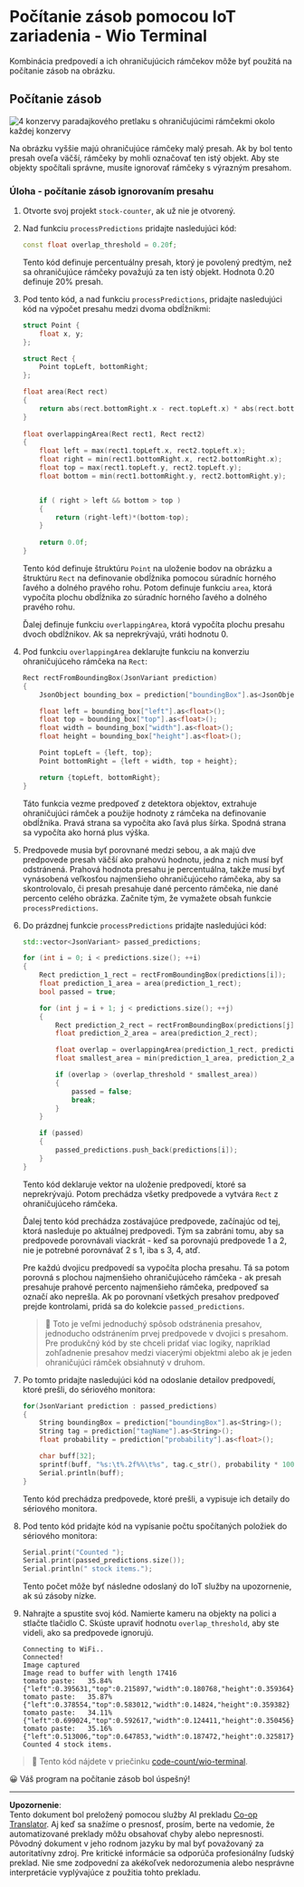 <!--
CO_OP_TRANSLATOR_METADATA:
{
  "original_hash": "0b2ae20b0fc8e73c9598dea937cac038",
  "translation_date": "2025-08-28T10:51:45+00:00",
  "source_file": "5-retail/lessons/2-check-stock-device/wio-terminal-count-stock.md",
  "language_code": "sk"
}
-->
# Počítanie zásob pomocou IoT zariadenia - Wio Terminal

Kombinácia predpovedí a ich ohraničujúcich rámčekov môže byť použitá na počítanie zásob na obrázku.

## Počítanie zásob

![4 konzervy paradajkového pretlaku s ohraničujúcimi rámčekmi okolo každej konzervy](../../../../../translated_images/rpi-stock-with-bounding-boxes.b5540e2ecb7cd49f1271828d3be412671d950e87625c5597ea97c90f11e01097.sk.jpg)

Na obrázku vyššie majú ohraničujúce rámčeky malý presah. Ak by bol tento presah oveľa väčší, rámčeky by mohli označovať ten istý objekt. Aby ste objekty spočítali správne, musíte ignorovať rámčeky s výrazným presahom.

### Úloha - počítanie zásob ignorovaním presahu

1. Otvorte svoj projekt `stock-counter`, ak už nie je otvorený.

1. Nad funkciu `processPredictions` pridajte nasledujúci kód:

    ```cpp
    const float overlap_threshold = 0.20f;
    ```

    Tento kód definuje percentuálny presah, ktorý je povolený predtým, než sa ohraničujúce rámčeky považujú za ten istý objekt. Hodnota 0.20 definuje 20% presah.

1. Pod tento kód, a nad funkciu `processPredictions`, pridajte nasledujúci kód na výpočet presahu medzi dvoma obdĺžnikmi:

    ```cpp
    struct Point {
        float x, y;
    };

    struct Rect {
        Point topLeft, bottomRight;
    };

    float area(Rect rect)
    {
        return abs(rect.bottomRight.x - rect.topLeft.x) * abs(rect.bottomRight.y - rect.topLeft.y);
    }
     
    float overlappingArea(Rect rect1, Rect rect2)
    {
        float left = max(rect1.topLeft.x, rect2.topLeft.x);
        float right = min(rect1.bottomRight.x, rect2.bottomRight.x);
        float top = max(rect1.topLeft.y, rect2.topLeft.y);
        float bottom = min(rect1.bottomRight.y, rect2.bottomRight.y);
    
    
        if ( right > left && bottom > top )
        {
            return (right-left)*(bottom-top);
        }
        
        return 0.0f;
    }
    ```

    Tento kód definuje štruktúru `Point` na uloženie bodov na obrázku a štruktúru `Rect` na definovanie obdĺžnika pomocou súradníc horného ľavého a dolného pravého rohu. Potom definuje funkciu `area`, ktorá vypočíta plochu obdĺžnika zo súradníc horného ľavého a dolného pravého rohu.

    Ďalej definuje funkciu `overlappingArea`, ktorá vypočíta plochu presahu dvoch obdĺžnikov. Ak sa neprekrývajú, vráti hodnotu 0.

1. Pod funkciu `overlappingArea` deklarujte funkciu na konverziu ohraničujúceho rámčeka na `Rect`:

    ```cpp
    Rect rectFromBoundingBox(JsonVariant prediction)
    {
        JsonObject bounding_box = prediction["boundingBox"].as<JsonObject>();
    
        float left = bounding_box["left"].as<float>();
        float top = bounding_box["top"].as<float>();
        float width = bounding_box["width"].as<float>();
        float height = bounding_box["height"].as<float>();
    
        Point topLeft = {left, top};
        Point bottomRight = {left + width, top + height};
    
        return {topLeft, bottomRight};
    }
    ```

    Táto funkcia vezme predpoveď z detektora objektov, extrahuje ohraničujúci rámček a použije hodnoty z rámčeka na definovanie obdĺžnika. Pravá strana sa vypočíta ako ľavá plus šírka. Spodná strana sa vypočíta ako horná plus výška.

1. Predpovede musia byť porovnané medzi sebou, a ak majú dve predpovede presah väčší ako prahovú hodnotu, jedna z nich musí byť odstránená. Prahová hodnota presahu je percentuálna, takže musí byť vynásobená veľkosťou najmenšieho ohraničujúceho rámčeka, aby sa skontrolovalo, či presah presahuje dané percento rámčeka, nie dané percento celého obrázka. Začnite tým, že vymažete obsah funkcie `processPredictions`.

1. Do prázdnej funkcie `processPredictions` pridajte nasledujúci kód:

    ```cpp
    std::vector<JsonVariant> passed_predictions;

    for (int i = 0; i < predictions.size(); ++i)
    {
        Rect prediction_1_rect = rectFromBoundingBox(predictions[i]);
        float prediction_1_area = area(prediction_1_rect);
        bool passed = true;

        for (int j = i + 1; j < predictions.size(); ++j)
        {
            Rect prediction_2_rect = rectFromBoundingBox(predictions[j]);
            float prediction_2_area = area(prediction_2_rect);

            float overlap = overlappingArea(prediction_1_rect, prediction_2_rect);
            float smallest_area = min(prediction_1_area, prediction_2_area);

            if (overlap > (overlap_threshold * smallest_area))
            {
                passed = false;
                break;
            }
        }

        if (passed)
        {
            passed_predictions.push_back(predictions[i]);
        }
    }
    ```

    Tento kód deklaruje vektor na uloženie predpovedí, ktoré sa neprekrývajú. Potom prechádza všetky predpovede a vytvára `Rect` z ohraničujúceho rámčeka.

    Ďalej tento kód prechádza zostávajúce predpovede, začínajúc od tej, ktorá nasleduje po aktuálnej predpovedi. Tým sa zabráni tomu, aby sa predpovede porovnávali viackrát - keď sa porovnajú predpovede 1 a 2, nie je potrebné porovnávať 2 s 1, iba s 3, 4, atď.

    Pre každú dvojicu predpovedí sa vypočíta plocha presahu. Tá sa potom porovná s plochou najmenšieho ohraničujúceho rámčeka - ak presah presahuje prahové percento najmenšieho rámčeka, predpoveď sa označí ako neprešla. Ak po porovnaní všetkých presahov predpoveď prejde kontrolami, pridá sa do kolekcie `passed_predictions`.

    > 💁 Toto je veľmi jednoduchý spôsob odstránenia presahov, jednoducho odstránením prvej predpovede v dvojici s presahom. Pre produkčný kód by ste chceli pridať viac logiky, napríklad zohľadnenie presahov medzi viacerými objektmi alebo ak je jeden ohraničujúci rámček obsiahnutý v druhom.

1. Po tomto pridajte nasledujúci kód na odoslanie detailov predpovedí, ktoré prešli, do sériového monitora:

    ```cpp
    for(JsonVariant prediction : passed_predictions)
    {
        String boundingBox = prediction["boundingBox"].as<String>();
        String tag = prediction["tagName"].as<String>();
        float probability = prediction["probability"].as<float>();

        char buff[32];
        sprintf(buff, "%s:\t%.2f%%\t%s", tag.c_str(), probability * 100.0, boundingBox.c_str());
        Serial.println(buff);
    }
    ```

    Tento kód prechádza predpovede, ktoré prešli, a vypisuje ich detaily do sériového monitora.

1. Pod tento kód pridajte kód na vypísanie počtu spočítaných položiek do sériového monitora:

    ```cpp
    Serial.print("Counted ");
    Serial.print(passed_predictions.size());
    Serial.println(" stock items.");
    ```

    Tento počet môže byť následne odoslaný do IoT služby na upozornenie, ak sú zásoby nízke.

1. Nahrajte a spustite svoj kód. Namierte kameru na objekty na polici a stlačte tlačidlo C. Skúste upraviť hodnotu `overlap_threshold`, aby ste videli, ako sa predpovede ignorujú.

    ```output
    Connecting to WiFi..
    Connected!
    Image captured
    Image read to buffer with length 17416
    tomato paste:   35.84%  {"left":0.395631,"top":0.215897,"width":0.180768,"height":0.359364}
    tomato paste:   35.87%  {"left":0.378554,"top":0.583012,"width":0.14824,"height":0.359382}
    tomato paste:   34.11%  {"left":0.699024,"top":0.592617,"width":0.124411,"height":0.350456}
    tomato paste:   35.16%  {"left":0.513006,"top":0.647853,"width":0.187472,"height":0.325817}
    Counted 4 stock items.
    ```

> 💁 Tento kód nájdete v priečinku [code-count/wio-terminal](../../../../../5-retail/lessons/2-check-stock-device/code-count/wio-terminal).

😀 Váš program na počítanie zásob bol úspešný!

---

**Upozornenie**:  
Tento dokument bol preložený pomocou služby AI prekladu [Co-op Translator](https://github.com/Azure/co-op-translator). Aj keď sa snažíme o presnosť, prosím, berte na vedomie, že automatizované preklady môžu obsahovať chyby alebo nepresnosti. Pôvodný dokument v jeho rodnom jazyku by mal byť považovaný za autoritatívny zdroj. Pre kritické informácie sa odporúča profesionálny ľudský preklad. Nie sme zodpovední za akékoľvek nedorozumenia alebo nesprávne interpretácie vyplývajúce z použitia tohto prekladu.